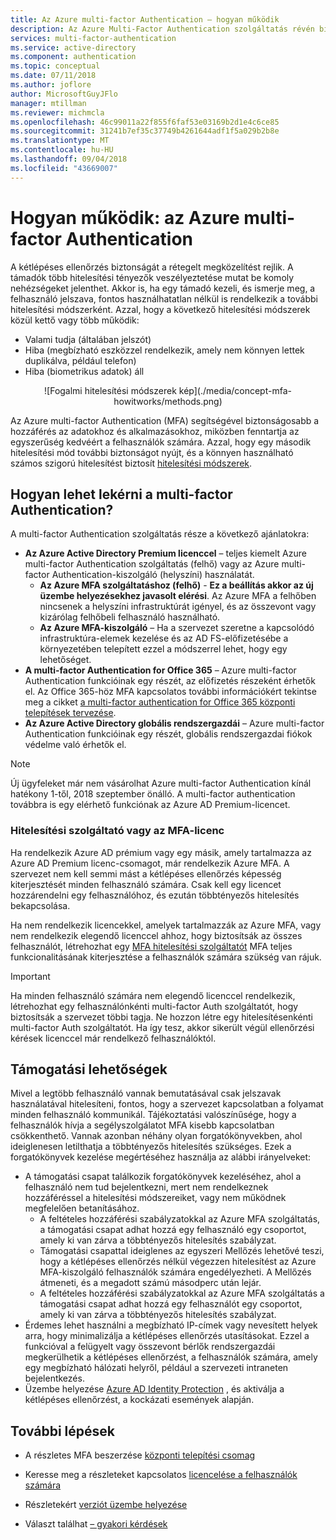```yaml
---
title: Az Azure multi-factor Authentication – hogyan működik
description: Az Azure Multi-Factor Authentication szolgáltatás révén biztonságosabb a hozzáférés az adatokhoz és az alkalmazásokhoz, és a felhasználók is egyszerűbben jelentkezhetnek be.
services: multi-factor-authentication
ms.service: active-directory
ms.component: authentication
ms.topic: conceptual
ms.date: 07/11/2018
ms.author: joflore
author: MicrosoftGuyJFlo
manager: mtillman
ms.reviewer: michmcla
ms.openlocfilehash: 46c99011a22f855f6faf53e03169b2d1e4c6ce85
ms.sourcegitcommit: 31241b7ef35c37749b4261644adf1f5a029b2b8e
ms.translationtype: MT
ms.contentlocale: hu-HU
ms.lasthandoff: 09/04/2018
ms.locfileid: "43669007"
---
```

# <a name="how-it-works-azure-multi-factor-authentication"></a>Hogyan működik: az Azure multi-factor Authentication

A kétlépéses ellenőrzés biztonságát a rétegelt megközelítést rejlik. A támadók több hitelesítési tényezők veszélyeztetése mutat be komoly nehézségeket jelenthet. Akkor is, ha egy támadó kezeli, és ismerje meg, a felhasználó jelszava, fontos használhatatlan nélkül is rendelkezik a további hitelesítési módszerként. Azzal, hogy a következő hitelesítési módszerek közül kettő vagy több működik:

* Valami tudja (általában jelszót)
* Hiba (megbízható eszközzel rendelkezik, amely nem könnyen lettek duplikálva, például telefon)
* Hiba (biometrikus adatok) áll

<center>![Fogalmi hitelesítési módszerek kép](./media/concept-mfa-howitworks/methods.png)</center>

Az Azure multi-factor Authentication (MFA) segítségével biztonságosabb a hozzáférés az adatokhoz és alkalmazásokhoz, miközben fenntartja az egyszerűség kedvéért a felhasználók számára. Azzal, hogy egy második hitelesítési mód további biztonságot nyújt, és a könnyen használható számos szigorú hitelesítést biztosít [hitelesítési módszerek](concept-authentication-methods.md).

## <a name="how-to-get-multi-factor-authentication"></a>Hogyan lehet lekérni a multi-factor Authentication?

A multi-factor Authentication szolgáltatás része a következő ajánlatokra:

* **Az Azure Active Directory Premium licenccel** – teljes kiemelt Azure multi-factor Authentication szolgáltatás (felhő) vagy az Azure multi-factor Authentication-kiszolgáló (helyszíni) használatát.
   * **Az Azure MFA szolgáltatáshoz (felhő)** - **Ez a beállítás akkor az új üzembe helyezésekhez javasolt elérési**. Az Azure MFA a felhőben nincsenek a helyszíni infrastruktúrát igényel, és az összevont vagy kizárólag felhőbeli felhasználó használható.
   * **Az Azure MFA-kiszolgáló** – Ha a szervezet szeretne a kapcsolódó infrastruktúra-elemek kezelése és az AD FS-előfizetésébe a környezetében telepített ezzel a módszerrel lehet, hogy egy lehetőséget.
* **A multi-factor Authentication for Office 365** – Azure multi-factor Authentication funkcióinak egy részét, az előfizetés részeként érhetők el. Az Office 365-höz MFA kapcsolatos további információkért tekintse meg a cikket [a multi-factor authentication for Office 365 központi telepítések tervezése](https://support.office.com/article/plan-for-multi-factor-authentication-for-office-365-deployments-043807b2-21db-4d5c-b430-c8a6dee0e6ba).
* **Az Azure Active Directory globális rendszergazdái** – Azure multi-factor Authentication funkcióinak egy részét, globális rendszergazdai fiókok védelme való érhetők el.

> [!NOTE]
> Új ügyfeleket már nem vásárolhat Azure multi-factor Authentication kínál hatékony 1-től, 2018 szeptember önálló. A multi-factor authentication továbbra is egy elérhető funkciónak az Azure AD Premium-licencet.

### <a name="auth-provider-or-mfa-license"></a>Hitelesítési szolgáltató vagy az MFA-licenc

Ha rendelkezik Azure AD prémium vagy egy másik, amely tartalmazza az Azure AD Premium licenc-csomagot, már rendelkezik Azure MFA. A szervezet nem kell semmi mást a kétlépéses ellenőrzés képesség kiterjesztését minden felhasználó számára. Csak kell egy licencet hozzárendelni egy felhasználóhoz, és ezután többtényezős hitelesítés bekapcsolása.

Ha nem rendelkezik licencekkel, amelyek tartalmazzák az Azure MFA, vagy nem rendelkezik elegendő licenccel ahhoz, hogy biztosítsák az összes felhasználót, létrehozhat egy [MFA hitelesítési szolgáltatót](concept-mfa-authprovider.md) MFA teljes funkcionalitásának kiterjesztése a felhasználók számára szükség van rájuk.

> [!IMPORTANT]
> Ha minden felhasználó számára nem elegendő licenccel rendelkezik, létrehozhat egy felhasználónkénti multi-factor Auth szolgáltatót, hogy biztosítsák a szervezet többi tagja. Ne hozzon létre egy hitelesítésenkénti multi-factor Auth szolgáltatót. Ha így tesz, akkor sikerült végül ellenőrzési kérések licenccel már rendelkező felhasználóktól.

## <a name="supportability"></a>Támogatási lehetőségek

Mivel a legtöbb felhasználó vannak bemutatásával csak jelszavak használatával hitelesíteni, fontos, hogy a szervezet kapcsolatban a folyamat minden felhasználó kommunikál. Tájékoztatási valószínűsége, hogy a felhasználók hívja a segélyszolgálatot MFA kisebb kapcsolatban csökkenthető. Vannak azonban néhány olyan forgatókönyvekben, ahol ideiglenesen letilthatja a többtényezős hitelesítés szükséges. Ezek a forgatókönyvek kezelése megértéséhez használja az alábbi irányelveket:

* A támogatási csapat találkozik forgatókönyvek kezeléséhez, ahol a felhasználó nem tud bejelentkezni, mert nem rendelkeznek hozzáféréssel a hitelesítési módszereiket, vagy nem működnek megfelelően betanításához.
   * A feltételes hozzáférési szabályzatokkal az Azure MFA szolgáltatás, a támogatási csapat adhat hozzá egy felhasználó egy csoportot, amely ki van zárva a többtényezős hitelesítés szabályzat.
   * Támogatási csapattal ideiglenes az egyszeri Mellőzés lehetővé teszi, hogy a kétlépéses ellenőrzés nélkül végezzen hitelesítést az Azure MFA-kiszolgáló felhasználók számára engedélyezheti. A Mellőzés átmeneti, és a megadott számú másodperc után lejár.
   * A feltételes hozzáférési szabályzatokkal az Azure MFA szolgáltatás a támogatási csapat adhat hozzá egy felhasználót egy csoportot, amely ki van zárva a többtényezős hitelesítés szabályzat.
* Érdemes lehet használni a megbízható IP-címek vagy nevesített helyek arra, hogy minimalizálja a kétlépéses ellenőrzés utasításokat. Ezzel a funkcióval a felügyelt vagy összevont bérlők rendszergazdái megkerülhetik a kétlépéses ellenőrzést, a felhasználók számára, amely egy megbízható hálózati helyről, például a szervezeti intraneten bejelentkezés.
* Üzembe helyezése [Azure AD Identity Protection](../active-directory-identityprotection.md) , és aktiválja a kétlépéses ellenőrzést, a kockázati események alapján.

## <a name="next-steps"></a>További lépések

- A részletes MFA beszerzése [központi telepítési csomag](https://aka.ms/MFADeploymentPlan)

- Keresse meg a részleteket kapcsolatos [licencelése a felhasználók számára](concept-mfa-licensing.md)

- Részletekért [verziót üzembe helyezése](concept-mfa-whichversion.md)

- Választ találhat [– gyakori kérdések](multi-factor-authentication-faq.md)
